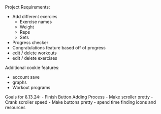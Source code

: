 Project Requirements:
- Add different exercies
    * Exercise names
    * Weight
    * Reps
    * Sets
- Progress checker
- Congratulations feature based off of progress
- edit / delete workouts
- edit / delete exercises

Additional cookie features:
- account save
- graphs
- Workout programs

Goals for 8.13.24:
    - Finish Button Adding Process
    - Make scroller pretty
    - Crank scroller speed
    - Make buttons pretty
    - spend time finding icons and resources
    
